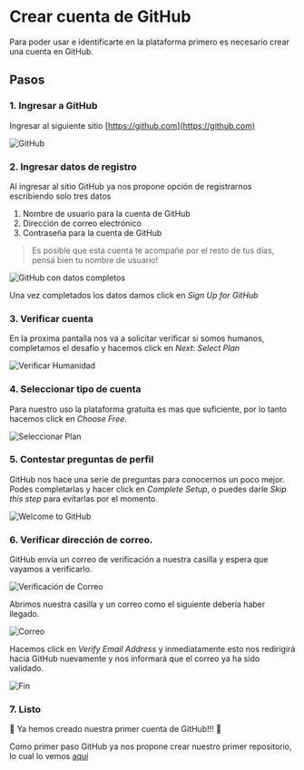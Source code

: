 # Crear cuenta de GitHub

Para poder usar e identificarte en la plataforma primero es necesario crear una cuenta en GitHub. 

## Pasos

### 1. Ingresar a GitHub

Ingresar al siguiente sitio [https://github.com](https://github.com)

![GitHub][github]

### 2. Ingresar datos de registro

Al ingresar al sitio GitHub ya nos propone opción de registrarnos escribiendo solo tres datos

1. Nombre de usuario para la cuenta de GitHub
2. Dirección de correo electrónico
3. Contraseña para la cuenta de GitHub

> Es posible que esta cuenta te acompañe por el resto de tus días, pensá bien tu nombre de usuario!

![GitHub con datos completos][github-completo]

Una vez completados los datos damos click en *Sign Up for GitHub*

### 3. Verificar cuenta

En la proxima pantalla nos va a solicitar verificar si somos humanos, completamos el desafío y hacemos click en *Next: Select Plan*

![Verificar Humanidad][verificar-humano]

### 4. Seleccionar tipo de cuenta

Para nuestro uso la plataforma gratuita es mas que suficiente, por lo tanto hacemos click en *Choose Free*.

![Seleccionar Plan][plan]

### 5. Contestar preguntas de perfil

GitHub nos hace una serie de preguntas para conocernos un poco mejor. Podes completarlas y hacer click en *Complete Setup*, o puedes darle *Skip this step* para evitarlas por el momento.

![Welcome to GitHub][welcome]

### 6. Verificar dirección de correo.

GitHub envía un correo de verificación a nuestra casilla y espera que vayamos a verificarlo. 

![Verificación de Correo][verificar-correo]

Abrimos nuestra casilla y un correo como el siguiente debería haber llegado.

![Correo][correo]

Hacemos click en *Verify Email Address* y inmediatamente esto nos redirigirá hacia GitHub nuevamente y nos informará que el correo ya ha sido validado.

![Fin][fin]

### 7. Listo

:confetti_ball: Ya hemos creado nuestra primer cuenta de GitHub!!! :tada: 

Como primer paso GitHub ya nos propone crear nuestro primer repositorio, lo cual lo vemos [aquí](repositorio.md)

[github]: img/cuenta/github.png "Página principal de GitHub"
[github-completo]: img/cuenta/github-completo.png "Página principal con datos completados"
[verificar-humano]: img/cuenta/verificar-humano.png "Verificación de Humanidad"
[plan]: img/cuenta/plan.png "Seleccion de Plan"
[welcome]: img/cuenta/welcome.png "Welcome tu GitHub"
[verificar-correo]: img/cuenta/verificar-correo.png "Verificación de Correo"
[correo]: img/cuenta/correo.png "Correo"
[fin]: img/cuenta/fin.png "Fin"